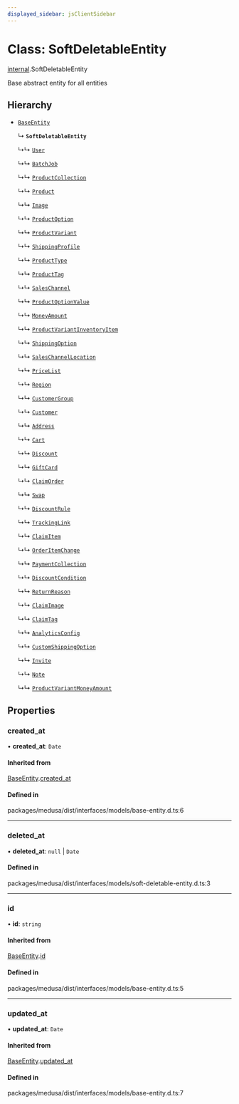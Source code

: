 ```yaml
---
displayed_sidebar: jsClientSidebar
---
```


# Class: SoftDeletableEntity

[internal](../modules/internal-1.md).SoftDeletableEntity

Base abstract entity for all entities

## Hierarchy

- [`BaseEntity`](internal-1.BaseEntity.md)

  ↳ **`SoftDeletableEntity`**

  ↳↳ [`User`](internal-1.User.md)

  ↳↳ [`BatchJob`](internal-2.BatchJob.md)

  ↳↳ [`ProductCollection`](internal-3.ProductCollection.md)

  ↳↳ [`Product`](internal-3.Product.md)

  ↳↳ [`Image`](internal-3.Image.md)

  ↳↳ [`ProductOption`](internal-3.ProductOption.md)

  ↳↳ [`ProductVariant`](internal-3.ProductVariant.md)

  ↳↳ [`ShippingProfile`](internal-3.ShippingProfile.md)

  ↳↳ [`ProductType`](internal-3.ProductType.md)

  ↳↳ [`ProductTag`](internal-3.ProductTag.md)

  ↳↳ [`SalesChannel`](internal-3.SalesChannel.md)

  ↳↳ [`ProductOptionValue`](internal-3.ProductOptionValue.md)

  ↳↳ [`MoneyAmount`](internal-3.MoneyAmount.md)

  ↳↳ [`ProductVariantInventoryItem`](internal-3.ProductVariantInventoryItem.md)

  ↳↳ [`ShippingOption`](internal-3.ShippingOption.md)

  ↳↳ [`SalesChannelLocation`](internal-3.SalesChannelLocation.md)

  ↳↳ [`PriceList`](internal-3.PriceList.md)

  ↳↳ [`Region`](internal-3.Region.md)

  ↳↳ [`CustomerGroup`](internal-3.CustomerGroup.md)

  ↳↳ [`Customer`](internal-3.Customer.md)

  ↳↳ [`Address`](internal-3.Address.md)

  ↳↳ [`Cart`](internal-3.Cart.md)

  ↳↳ [`Discount`](internal-3.Discount.md)

  ↳↳ [`GiftCard`](internal-3.GiftCard.md)

  ↳↳ [`ClaimOrder`](internal-3.ClaimOrder.md)

  ↳↳ [`Swap`](internal-3.Swap.md)

  ↳↳ [`DiscountRule`](internal-3.DiscountRule.md)

  ↳↳ [`TrackingLink`](internal-3.TrackingLink.md)

  ↳↳ [`ClaimItem`](internal-3.ClaimItem.md)

  ↳↳ [`OrderItemChange`](internal-3.OrderItemChange.md)

  ↳↳ [`PaymentCollection`](internal-3.PaymentCollection.md)

  ↳↳ [`DiscountCondition`](internal-3.DiscountCondition.md)

  ↳↳ [`ReturnReason`](internal-3.ReturnReason.md)

  ↳↳ [`ClaimImage`](internal-3.ClaimImage.md)

  ↳↳ [`ClaimTag`](internal-3.ClaimTag.md)

  ↳↳ [`AnalyticsConfig`](internal-8.internal.AnalyticsConfig.md)

  ↳↳ [`CustomShippingOption`](internal-8.internal.CustomShippingOption.md)

  ↳↳ [`Invite`](internal-8.internal.Invite.md)

  ↳↳ [`Note`](internal-8.internal.Note.md)

  ↳↳ [`ProductVariantMoneyAmount`](internal-8.internal.ProductVariantMoneyAmount.md)

## Properties

### created\_at

• **created\_at**: `Date`

#### Inherited from

[BaseEntity](internal-1.BaseEntity.md).[created_at](internal-1.BaseEntity.md#created_at)

#### Defined in

packages/medusa/dist/interfaces/models/base-entity.d.ts:6

___

### deleted\_at

• **deleted\_at**: ``null`` \| `Date`

#### Defined in

packages/medusa/dist/interfaces/models/soft-deletable-entity.d.ts:3

___

### id

• **id**: `string`

#### Inherited from

[BaseEntity](internal-1.BaseEntity.md).[id](internal-1.BaseEntity.md#id)

#### Defined in

packages/medusa/dist/interfaces/models/base-entity.d.ts:5

___

### updated\_at

• **updated\_at**: `Date`

#### Inherited from

[BaseEntity](internal-1.BaseEntity.md).[updated_at](internal-1.BaseEntity.md#updated_at)

#### Defined in

packages/medusa/dist/interfaces/models/base-entity.d.ts:7
